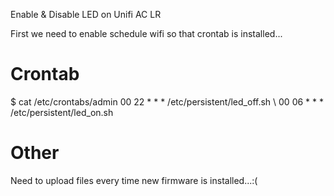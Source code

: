 Enable & Disable LED on Unifi AC LR

First we need to enable schedule wifi so that crontab is installed...

# Crontab
$ cat /etc/crontabs/admin 
00 22 * * * /etc/persistent/led_off.sh \\
00 06 * * * /etc/persistent/led_on.sh 

# Other
Need to upload files every time new firmware is installed...:(

